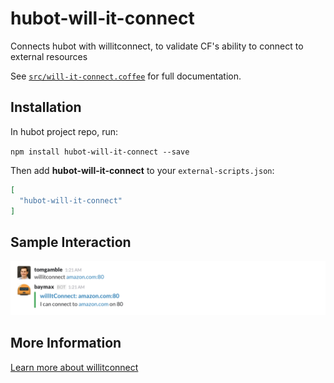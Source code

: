 # hubot-will-it-connect

Connects hubot with willitconnect, to validate CF's ability to connect to external resources

See [`src/will-it-connect.coffee`](src/will-it-connect.coffee) for full documentation.

## Installation

In hubot project repo, run:

`npm install hubot-will-it-connect --save`

Then add **hubot-will-it-connect** to your `external-scripts.json`:

```json
[
  "hubot-will-it-connect"
]
```

## Sample Interaction

![Example Image](./example.png)

## More Information

[Learn more about willitconnect](https://github.com/krujos/willitconnect)